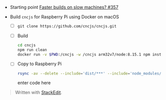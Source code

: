 * Starting point
  [Faster builds on slow machines? #357](https://github.com/cncjs/cncjs/issues/357)
* Build `cncjs` for Raspberry Pi using Docker on macOS

  * [ ] `git clone https://github.com/cncjs/cncjs.git`
  * [ ] Build
    ``` bash
    cd cncjs
    npm run clean
    docker run -v $PWD:/cncjs -w /cncjs arm32v7/node:8.15.1 npm install --unsafe-perm
    ```
  * [ ] Copy to Raspberry Pi
	``` bash
	rsync -av --delete --include='dist/***' --include='node_modules/***' --exclude='*' ./ pi@v1pi.local:/home/pi/cncjs/
	```
	

    enter code here

> Written with [StackEdit](https://stackedit.io/).
<!--stackedit_data:
eyJoaXN0b3J5IjpbODE5ODA1MTMsLTQwODMyMTAwOV19
-->